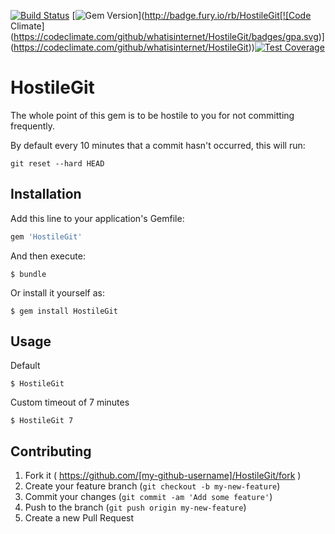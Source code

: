 [![Build
Status](https://travis-ci.org/whatisinternet/HostileGit.png?branch=master)](https://travis-ci.org/whatisinternet/HostileGit) [![Gem
Version](https://badge.fury.io/rb/HostileGit.png)](http://badge.fury.io/rb/HostileGit[![Code Climate](https://codeclimate.com/github/whatisinternet/HostileGit/badges/gpa.svg)](https://codeclimate.com/github/whatisinternet/HostileGit))[![Test Coverage](https://codeclimate.com/github/whatisinternet/HostileGit/badges/coverage.svg)](https://codeclimate.com/github/whatisinternet/HostileGit)

# HostileGit

The whole point of this gem is to be hostile to you for not committing
frequently.


By default every 10 minutes that a commit hasn't occurred, this will run:

```shell
git reset --hard HEAD
```

## Installation

Add this line to your application's Gemfile:

```ruby
gem 'HostileGit'
```

And then execute:

    $ bundle

Or install it yourself as:

    $ gem install HostileGit

## Usage

Default

```shell
$ HostileGit
```

Custom timeout of 7 minutes
```shell
$ HostileGit 7
```

## Contributing

1. Fork it ( https://github.com/[my-github-username]/HostileGit/fork )
2. Create your feature branch (`git checkout -b my-new-feature`)
3. Commit your changes (`git commit -am 'Add some feature'`)
4. Push to the branch (`git push origin my-new-feature`)
5. Create a new Pull Request
